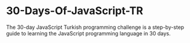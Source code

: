 # 30-Days-Of-JavaScript-TR
The 30-day JavaScript Turkish programming challenge is a step-by-step guide to learning the JavaScript programming language in 30 days.
